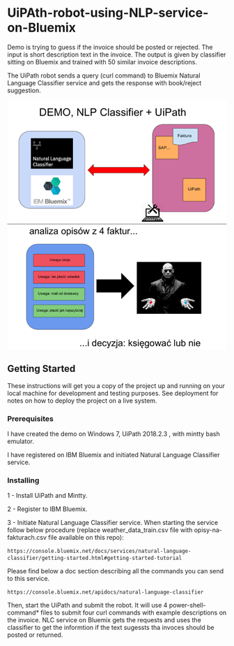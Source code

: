 # UiPAth-robot-using-NLP-service-on-Bluemix
Demo is trying to guess if the invoice should be posted or rejected. The input is short description text in the invoice. The output is given by classifier sitting on Bluemix and trained with 50 similar invoice descriptions.

The UiPath robot sends a query (curl command) to Bluemix Natural Language Classifier service and gets the response with book/reject suggestion.

![alt text](https://github.com/ertogrul/uipath-NaturalLanguageClassifierOnBluemix/blob/master/nlc-architecture1.png)
![alt text](https://github.com/ertogrul/uipath-NaturalLanguageClassifierOnBluemix/blob/master/nlc-architecture2.png)

## Getting Started

These instructions will get you a copy of the project up and running on your local machine for development and testing purposes. See deployment for notes on how to deploy the project on a live system.

### Prerequisites

I have created the demo on Windows 7, UiPath 2018.2.3 , with mintty bash emulator.


I have registered on IBM Bluemix and initiated Natural Language Classifier service. 


### Installing

1 - Install UiPath and Mintty.

2 - Register to IBM Bluemix.

3 - Initiate Natural Language Classifier service. When starting the service follow below procedure (replace  weather_data_train.csv file with opisy-na-fakturach.csv file available on this repo):
```
https://console.bluemix.net/docs/services/natural-language-classifier/getting-started.html#getting-started-tutorial
```
Please find below  a doc section describing all the commands you can send to this service.

```
https://console.bluemix.net/apidocs/natural-language-classifier
```
Then, start the UiPath and submit the robot. It will use 4 power-shell-command* files to submit four curl commands with example descriptions on the invoice. NLC service on Bluemix gets the requests and uses the classifier to get the informtion if the text sugessts tha invoces should be posted or returned.
